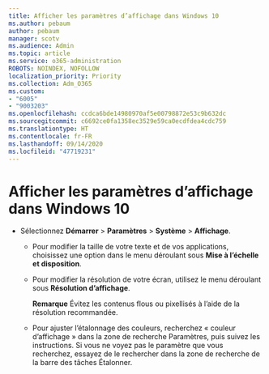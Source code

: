 ```yaml
---
title: Afficher les paramètres d’affichage dans Windows 10
ms.author: pebaum
author: pebaum
manager: scotv
ms.audience: Admin
ms.topic: article
ms.service: o365-administration
ROBOTS: NOINDEX, NOFOLLOW
localization_priority: Priority
ms.collection: Adm_O365
ms.custom:
- "6005"
- "9003203"
ms.openlocfilehash: ccdca6bde14980970af5e00798872e53c9b632dc
ms.sourcegitcommit: c6692ce0fa1358ec3529e59ca0ecdfdea4cdc759
ms.translationtype: HT
ms.contentlocale: fr-FR
ms.lasthandoff: 09/14/2020
ms.locfileid: "47719231"
---
```

# <a name="view-display-settings-in-windows-10"></a>Afficher les paramètres d’affichage dans Windows 10

- Sélectionnez **Démarrer**  > **Paramètres**  > **Système** > **Affichage**.
    -  Pour modifier la taille de votre texte et de vos applications, choisissez une option dans le menu déroulant sous **Mise à l’échelle et disposition**.
    - Pour modifier la résolution de votre écran, utilisez le menu déroulant sous **Résolution d’affichage**.
     
      **Remarque** Évitez les contenus flous ou pixellisés à l’aide de la résolution recommandée.
    - Pour ajuster l’étalonnage des couleurs, recherchez « couleur d’affichage » dans la zone de recherche Paramètres, puis suivez les instructions. Si vous ne voyez pas le paramètre que vous recherchez, essayez de le rechercher dans la zone de recherche de la barre des tâches Étalonner.